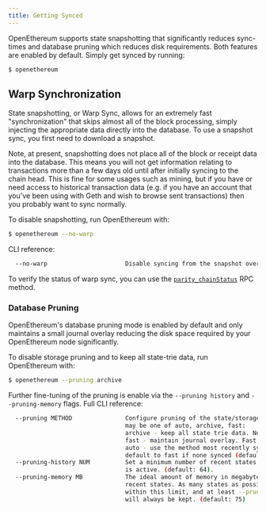 ```yaml
---
title: Getting Synced
---
```


OpenEthereum supports state snapshotting that significantly reduces sync-times and database pruning which reduces disk requirements. Both features are enabled by default. Simply get synced by running:

```bash
$ openethereum
```

## Warp Synchronization

State snapshotting, or Warp Sync, allows for an extremely fast "synchronization" that skips almost all of the block processing, simply injecting the appropriate data directly into the database. To use a snapshot sync, you first need to download a snapshot.

Note, at present, snapshotting does not place all of the block or receipt data into the database. This means you will not get information relating to transactions more than a few days old until after initially syncing to the chain head. This is fine for some usages such as mining, but if you have or need access to historical transaction data (e.g. if you have an account that you've been using with Geth and wish to browse sent transactions) then you probably want to sync normally.

To disable snapshotting, run OpenEthereum with:

```bash
$ openethereum --no-warp
```

CLI reference:

```bash
  --no-warp                      Disable syncing from the snapshot over the network. (default: false)
```

To verify the status of warp sync, you can use the [`parity_chainStatus`](JSONRPC-parity-module#parity_chainstatus) RPC method.

### Database Pruning

OpenEthereum's database pruning mode is enabled by default and only maintains a small journal overlay reducing the disk space required by your OpenEthereum node significantly.

To disable storage pruning and to keep all state-trie data, run OpenEthereum with:

```bash
$ openethereum --pruning archive
```

Further fine-tuning of the pruning is enable via the `--pruning history` and `--pruning-memory` flags. Full CLI reference:

```bash
  --pruning METHOD               Configure pruning of the state/storage trie. METHOD
                                 may be one of auto, archive, fast:
                                 archive - keep all state trie data. No pruning.
                                 fast - maintain journal overlay. Fast but 50MB used.
                                 auto - use the method most recently synced or
                                 default to fast if none synced (default: auto).
  --pruning-history NUM          Set a minimum number of recent states to keep when pruning
                                 is active. (default: 64).
  --pruning-memory MB            The ideal amount of memory in megabytes to use to store
                                 recent states. As many states as possible will be kept
                                 within this limit, and at least --pruning-history states
                                 will always be kept. (default: 75)
```
